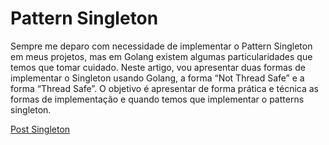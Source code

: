 # Pattern Singleton

Sempre me deparo com necessidade de implementar o Pattern Singleton em meus projetos, mas em Golang existem algumas particularidades que temos que tomar cuidado. Neste artigo, vou apresentar duas formas de implementar o Singleton usando Golang, a forma “Not Thread Safe” e a forma “Thread Safe”. O objetivo é apresentar de forma prática e técnica as formas de implementação e quando temos que implementar o patterns singleton.

[Post Singleton](https://medium.com/golang-issue/pattern-singleton-com-golang-issue-1-938d1debe626)
